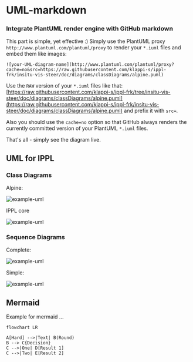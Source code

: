 # UML-markdown


### Integrate PlantUML render engine with GitHub markdown

This part is simple, yet effective :) Simply use the PlantUML proxy `http://www.plantuml.com/plantuml/proxy` to render your `*.iuml` files and embed them like images:

```
![your-UML-diagram-name](http://www.plantuml.com/plantuml/proxy?cache=no&src=https://raw.githubusercontent.com/klappi-s/ippl-frk/insitu-vis-steer/doc/diagrams/classDiagrams/alpine.puml)
``` 

Use the `RAW` version of your `*.iuml` files like that: [https://raw.githubusercontent.com/klappi-s/ippl-frk/tree/insitu-vis-steer/doc/diagrams/classDiagrams/alpine.puml](https://raw.githubusercontent.com/klappi-s/ippl-frk/insitu-vis-steer/doc/diagrams/classDiagrams/alpine.puml) and prefix it with `src=`.

Also you should use the `cache=no` option so that GitHub always renders the currently committed version of your PlantUML `*.iuml` files.

That's all - simply see the diagram live.





## UML for IPPL

### Class Diagrams

Alpine:

![example-uml](http://www.plantuml.com/plantuml/proxy?cache=no&src=https://raw.githubusercontent.com/klappi-s/ippl-frk/insitu-vis-steer/doc/diagrams/classDiagrams/alpine.puml)

IPPL core


![example-uml](http://www.plantuml.com/plantuml/proxy?cache=no&src=https://raw.githubusercontent.com/klappi-s/ippl-frk/insitu-vis-steer/doc/diagrams/classDiagrams/ippl_base.puml)

### Sequence Diagrams

Complete:

![example-uml](http://www.plantuml.com/plantuml/proxy?cache=no&src=https://raw.githubusercontent.com/klappi-s/ippl-frk/insitu-vis-steer/doc/diagrams/sequenceDiagrams/AppSequenceBig.puml)

Simple:

![example-uml](http://www.plantuml.com/plantuml/proxy?cache=no&src=https://raw.githubusercontent.com/klappi-s/ippl-frk/insitu-vis-steer/doc/diagrams/sequenceDiagrams/AppSequenceSimple.puml)




## Mermaid
Example for mermaid ...

```mermaid
flowchart LR

A[Hard] -->|Text| B(Round)
B --> C{Decision}
C -->|One| D[Result 1]
C -->|Two| E[Result 2]
```